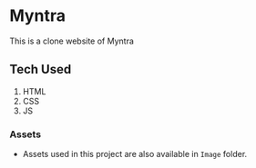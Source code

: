# Myntra
This is a clone website of Myntra
## Tech Used
1. HTML
2. CSS
3. JS
### Assets
- Assets used in this project are also available in `Image` folder.
